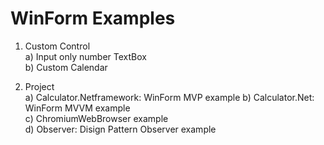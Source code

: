 
# WinForm Examples

1. Custom Control  
   a) Input only number TextBox  
   b) Custom Calendar  
   
2. Project  
  a) Calculator.Netframework: WinForm MVP example 
  b) Calculator.Net: WinForm MVVM example  
  c) ChromiumWebBrowser example  
  d) Observer: Disign Pattern Observer example  



